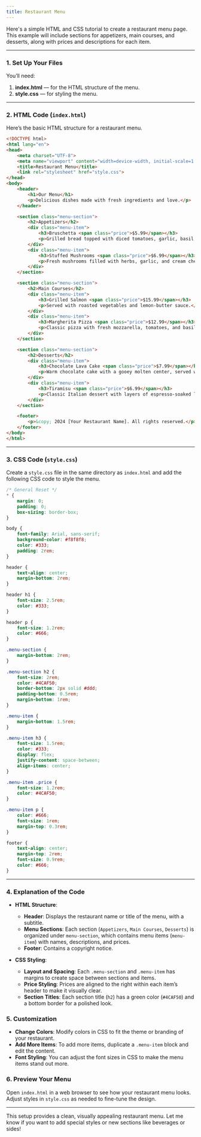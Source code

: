 ```yaml
---
title: Restaurant Menu
---
```


Here's a simple HTML and CSS tutorial to create a restaurant menu page. This example will include sections for appetizers, main courses, and desserts, along with prices and descriptions for each item.

---

### 1. **Set Up Your Files**

You’ll need:
1. **index.html** — for the HTML structure of the menu.
2. **style.css** — for styling the menu.

---

### 2. **HTML Code (`index.html`)**

Here’s the basic HTML structure for a restaurant menu.

```html
<!DOCTYPE html>
<html lang="en">
<head>
    <meta charset="UTF-8">
    <meta name="viewport" content="width=device-width, initial-scale=1.0">
    <title>Restaurant Menu</title>
    <link rel="stylesheet" href="style.css">
</head>
<body>
    <header>
        <h1>Our Menu</h1>
        <p>Delicious dishes made with fresh ingredients and love.</p>
    </header>

    <section class="menu-section">
        <h2>Appetizers</h2>
        <div class="menu-item">
            <h3>Bruschetta <span class="price">$5.99</span></h3>
            <p>Grilled bread topped with diced tomatoes, garlic, basil, and olive oil.</p>
        </div>
        <div class="menu-item">
            <h3>Stuffed Mushrooms <span class="price">$6.99</span></h3>
            <p>Fresh mushrooms filled with herbs, garlic, and cream cheese.</p>
        </div>
    </section>

    <section class="menu-section">
        <h2>Main Courses</h2>
        <div class="menu-item">
            <h3>Grilled Salmon <span class="price">$15.99</span></h3>
            <p>Served with roasted vegetables and lemon-butter sauce.</p>
        </div>
        <div class="menu-item">
            <h3>Margherita Pizza <span class="price">$12.99</span></h3>
            <p>Classic pizza with fresh mozzarella, tomatoes, and basil.</p>
        </div>
    </section>

    <section class="menu-section">
        <h2>Desserts</h2>
        <div class="menu-item">
            <h3>Chocolate Lava Cake <span class="price">$7.99</span></h3>
            <p>Warm chocolate cake with a gooey molten center, served with vanilla ice cream.</p>
        </div>
        <div class="menu-item">
            <h3>Tiramisu <span class="price">$6.99</span></h3>
            <p>Classic Italian dessert with layers of espresso-soaked ladyfingers and mascarpone cream.</p>
        </div>
    </section>

    <footer>
        <p>&copy; 2024 [Your Restaurant Name]. All rights reserved.</p>
    </footer>
</body>
</html>
```

---

### 3. **CSS Code (`style.css`)**

Create a `style.css` file in the same directory as `index.html` and add the following CSS code to style the menu.

```css
/* General Reset */
* {
    margin: 0;
    padding: 0;
    box-sizing: border-box;
}

body {
    font-family: Arial, sans-serif;
    background-color: #f8f8f8;
    color: #333;
    padding: 2rem;
}

header {
    text-align: center;
    margin-bottom: 2rem;
}

header h1 {
    font-size: 2.5rem;
    color: #333;
}

header p {
    font-size: 1.2rem;
    color: #666;
}

.menu-section {
    margin-bottom: 2rem;
}

.menu-section h2 {
    font-size: 2rem;
    color: #4CAF50;
    border-bottom: 2px solid #ddd;
    padding-bottom: 0.5rem;
    margin-bottom: 1rem;
}

.menu-item {
    margin-bottom: 1.5rem;
}

.menu-item h3 {
    font-size: 1.5rem;
    color: #333;
    display: flex;
    justify-content: space-between;
    align-items: center;
}

.menu-item .price {
    font-size: 1.2rem;
    color: #4CAF50;
}

.menu-item p {
    color: #666;
    font-size: 1rem;
    margin-top: 0.3rem;
}

footer {
    text-align: center;
    margin-top: 2rem;
    font-size: 0.9rem;
    color: #666;
}
```

---

### 4. **Explanation of the Code**

- **HTML Structure**:
  - **Header**: Displays the restaurant name or title of the menu, with a subtitle.
  - **Menu Sections**: Each section (`Appetizers`, `Main Courses`, `Desserts`) is organized under `menu-section`, which contains menu items (`menu-item`) with names, descriptions, and prices.
  - **Footer**: Contains a copyright notice.

- **CSS Styling**:
  - **Layout and Spacing**: Each `.menu-section` and `.menu-item` has margins to create space between sections and items.
  - **Price Styling**: Prices are aligned to the right within each item’s header to make it visually clear.
  - **Section Titles**: Each section title (`h2`) has a green color (`#4CAF50`) and a bottom border for a polished look.

### 5. **Customization**

- **Change Colors**: Modify colors in CSS to fit the theme or branding of your restaurant.
- **Add More Items**: To add more items, duplicate a `.menu-item` block and edit the content.
- **Font Styling**: You can adjust the font sizes in CSS to make the menu items stand out more.

### 6. **Preview Your Menu**

Open `index.html` in a web browser to see how your restaurant menu looks. Adjust styles in `style.css` as needed to fine-tune the design.

---

This setup provides a clean, visually appealing restaurant menu. Let me know if you want to add special styles or new sections like beverages or sides!